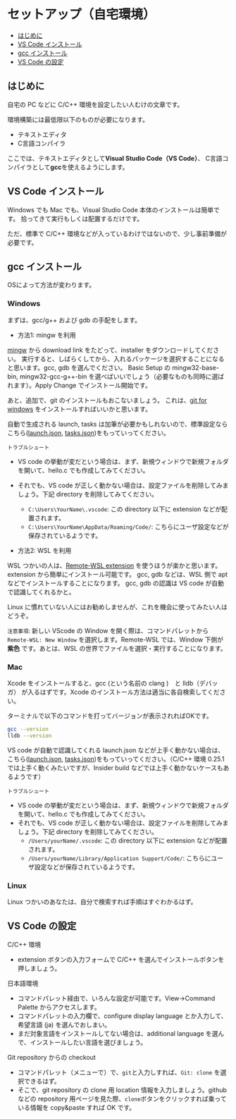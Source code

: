 # セットアップ（自宅環境）

- [はじめに](#はじめに)
- [VS Code インストール](#vs-code-インストール)
- [gcc インストール](#gcc-インストール)
- [VS Code の設定](#vs-code-の設定)

## はじめに

自宅の PC などに C/C++ 環境を設定したい人むけの文章です。

環境構築には最低限以下のものが必要になります。
- テキストエディタ
- C言語コンパイラ

ここでは、テキストエディタとして**Visual Studio Code（VS Code）**、
C言語コンパイラとして**gcc**を使えるようにします。

## VS Code インストール
Windows でも Mac でも、Visual Studio Code 本体のインストールは簡単です。
拾ってきて実行もしくは配置するだけです。

ただ、標準で C/C++ 環境などが入っているわけではないので、少し事前準備が必要です。

## gcc インストール
OSによって方法が変わります。

### Windows

まずは、gcc/g++ および gdb の手配をします。

* 方法1: mingw を利用

[mingw](http://www.mingw.org/) から download link をたどって、installer をダウンロードしてください。
実行すると、しばらくしてから、入れるパッケージを選択することになると思います。gcc, gdb を選んでください。
Basic Setup の mingw32-base-bin, mingw32-gcc-g++-bin を選べばいいでしょう（必要なものも同時に選ばれます）。Apply Change でインストール開始です。

あと、追加で、git のインストールもおこないましょう。
これは、[git for windows](https://gitforwindows.org/) をインストールすればいいかと思います。

自動で生成される launch, tasks は加筆が必要かもしれないので、標準設定ならこちら([launch.json](win/launch.json), [tasks.json](win/tasks.json))をもっていってください。

`トラブルシュート`

* VS code の挙動が変だという場合は、まず、新規ウィンドウで新規フォルダを開いて、hello.c でも作成してみてください。
* それでも、VS code が正しく動かない場合は、設定ファイルを削除してみましょう。下記 directory を削除してみてください。
  * `C:\Users\YourName\.vscode`: この directory 以下に extension などが配置されます。
  * `C:\Users\YourName\AppData/Roaming/Code/`: こちらにユーザ設定などが保存されているようです。

* 方法2: WSL を利用

WSL つかいの人は、[Remote-WSL extension](https://marketplace.visualstudio.com/items?itemName=ms-vscode-remote.remote-wsl) を使うほうが楽かと思います。extension から簡単にインストール可能です。
gcc, gdb などは、WSL 側で apt などでインストールすることになります。
gcc, gdb の認識は VS code が自動で認識してくれるかと。

Linux に慣れていない人にはお勧めしませんが、これを機会に使ってみたい人はどうぞ。

`注意事項`: 新しい VScode の Window を開く際は、コマンドパレットから `Remote-WSL: New Window` を選択します。Remote-WSL では、Window 下側が **紫色** です。あとは、WSL の世界でファイルを選択・実行することになります。


### Mac 

Xcode をインストールすると、gcc (という名前の clang )　と lldb（デバッガ） が入るはずです。Xcode のインストール方法は適当に各自検索してください。

ターミナルで以下のコマンドを打ってバージョンが表示されればOKです。
```bash
gcc --version
lldb --version
```

VS code が自動で認識してくれる launch.json などが上手く動かない場合は、こちら([launch.json](maclldb/launch.json), [tasks.json](maclldb/tasks.json))をもっていってください。（C/C++ 環境 0.25.1 では上手く動くみたいですが、Insider build などでは上手く動かないケースもあるようです）

`トラブルシュート`

* VS code の挙動が変だという場合は、まず、新規ウィンドウで新規フォルダを開いて、hello.c でも作成してみてください。
* それでも、VS code が正しく動かない場合は、設定ファイルを削除してみましょう。下記 directory を削除してみてください。
  * `/Users/yourName/.vscode`: この directory 以下に extension などが配置されます。
  * `/Users/yourName/Library/Application Support/Code/`: こちらにユーザ設定などが保存されているようです。

### Linux

Linux つかいのあなたは、自分で検索すれば手順はすぐわかるはず。

## VS Code の設定

C/C++ 環境

* extension ボタンの入力フォームで C/C++ を選んでインストールボタンを押しましょう。

日本語環境

* コマンドパレット経由で、いろんな設定が可能です。View->Command Palette からアクセスします。
* コマンドパレットの入力欄で、configure display language とか入力して、希望言語 (ja) を選んでおしまい。
* まだ対象言語をインストールしてない場合は、additional language を選んで、インストールしたい言語を選びましょう。


Git repository からの checkout

* コマンドパレット（メニューで）で、`git`と入力しすれば、`Git: clone` を選択できるはず。
* そこで、git repository の clone 用 location 情報を入力しましょう。github などの repository 用ページを見た際、`clone`ボタンをクリックすれば乗っている情報を copy&paste すれば OK です。

